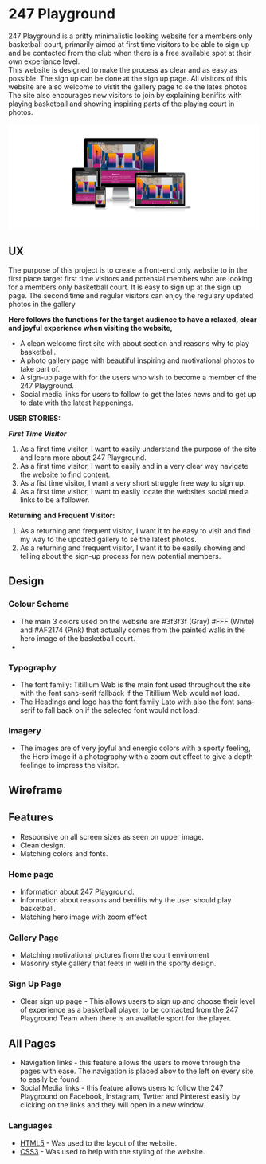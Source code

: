# 247 Playground

247 Playground is a pritty minimalistic looking website for a members only basketball court, primarily aimed at first time visitors to be able to sign up and be contacted from the club when there is a free available spot at their own experiance level.  
This website is designed to make the process as clear and as easy as possible.
The sign up can be done at the sign up page. All visitors of this website are also welcome to vistit the gallery page to se the lates photos.
The site also encourages new visitors to join by explaining benifits with playing basketball and showing inspiring parts of the playing court in photos.

![am-i-responsive](https://github.com/jchrisdev/html-css-first-milestone-project/blob/main/assets/images/am-i-responsive.PNG)



## UX
The purpose of this project is to create a front-end only website to in the first place target first time visitors and potensial members who are looking for a members only basketball court.
It is easy to sign up at the sign up page. The second time and regular visitors can enjoy the regulary updated photos in the gallery

**Here follows the functions for the target audience to have a relaxed, clear and joyful experience when visiting the website,**

- A clean welcome first site with about section and reasons why to play basketball.
- A photo gallery page with beautiful inspiring and motivational photos to take part of.
- A sign-up page with for the users who wish to become a member of the 247 Playground.
- Social media links for users to follow to get the lates news and to get up to date with the latest happenings.



**USER STORIES:**

***First Time Visitor***

1. As a first time visitor, I want to easily understand the purpose of the site and learn more about 247 Playground.
2. As a first time visitor, I want to easily and in a very clear way navigate the website to find content.
3. As a fist time visitor, I want a very short struggle free way to sign up.
4. As a first time visitor, I want to easily locate the websites social media links to be a follower.

**Returning and Frequent Visitor:**

1. As a returning and frequent visitor, I want it to be easy to visit and find my way to the updated gallery to se the latest photos.
2. As a returning and frequent visitor, I want it to be easily showing and telling about the sign-up process for new potential members.


## Design

### Colour Scheme

- The main 3 colors used on the website are #3f3f3f (Gray) #FFF (White) and #AF2174 (Pink) that actually comes from the painted walls in the hero image of the basketball court.
- 
### Typography
- The font family: Titillium Web is the main font used throughout the site with the font sans-serif fallback if the Titillium Web would not load.
- The Headings and logo has the font family Lato with also the font sans-serif to fall back on if the selected font would not load.
 

### Imagery
   - The images are of very joyful and energic colors with a sporty feeling, the Hero image if a photography with a zoom out effect to give a depth feelinge to impress the visitor.

## Wireframe

## Features
- Responsive on all screen sizes as seen on upper image.
- Clean design.
- Matching colors and fonts.
### Home page
- Information about 247 Playground.
- Information about reasons and benifits why the user should play basketball.
- Matching hero image with zoom effect

### Gallery Page
- Matching motivational pictures from the court enviroment
- Masonry style gallery that feets in well in the sporty design.

### Sign Up Page

- Clear sign up page - This allows users to sign up and choose their level of experience as a basketball player, to be contacted from the 247 Playground Team when there is an available sport for the player.

## All Pages
- Navigation links - this feature allows the users to move through the pages with ease. The navigation is placed abov to the left on every site to easily be found.
- Social Media links - this feature allows users to follow the 247 Playground on Facebook, Instagram, Twtter and Pinterest easily by clicking on the links and they will open in a new window.

### Languages 
 -  [HTML5](https://developer.mozilla.org/en-US/docs/Glossary/HTML5)  - Was used to the layout of the website.
 -  [CSS3](https://developer.mozilla.org/en-US/docs/Web/CSS)    - Was used to help with the styling of the website.



